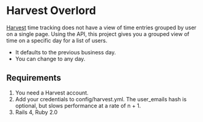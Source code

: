 # Harvest Overlord

[Harvest](http://www.harvestapp.com) time tracking does not have a view of time entries grouped by user on a single page. Using the API, this project gives you a grouped view of time on a specific day for a list of users.

- It defaults to the previous business day.
- You can change to any day.

## Requirements

1. You need a Harvest account.
2. Add your credentials to config/harvest.yml. The user_emails hash is optional, but slows performance at a rate of n + 1.
3. Rails 4, Ruby 2.0
